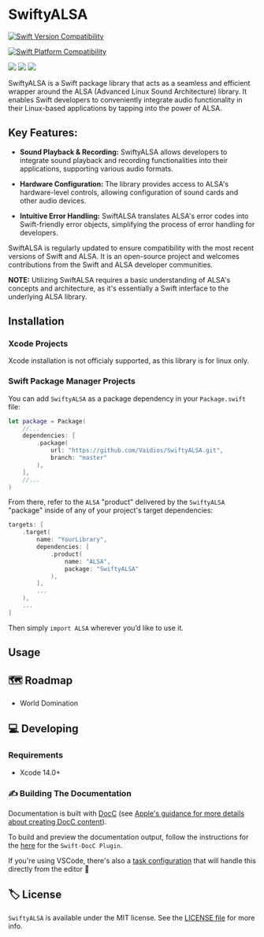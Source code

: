 # SwiftyALSA

<p>

  [![Swift Version Compatibility](https://img.shields.io/endpoint?url=https%3A%2F%2Fswiftpackageindex.com%2Fapi%2Fpackages%2FCypherPoet%2FSwiftyALSA%2Fbadge%3Ftype%3Dswift-versions)](https://swiftpackageindex.com/CypherPoet/SwiftyALSA)

  [![Swift Platform Compatibility](https://img.shields.io/endpoint?url=https%3A%2F%2Fswiftpackageindex.com%2Fapi%2Fpackages%2FCypherPoet%2FSwiftyALSA%2Fbadge%3Ftype%3Dplatforms)](https://swiftpackageindex.com/CypherPoet/SwiftyALSA)

</p>


<p>
    <img src="https://img.shields.io/badge/License-MIT-blue.svg" />
    <img src="https://github.com/CypherPoet/SwiftyALSA/workflows/Build%20&%20Test/badge.svg" />
    <a href="https://github.com/apple/swift-package-manager">
      <img src="https://img.shields.io/badge/spm-compatible-brightgreen.svg?style=flat" />
    </a>
</p>


SwiftyALSA is a Swift package library that acts as a seamless and efficient wrapper around the ALSA (Advanced Linux Sound Architecture) library. It enables Swift developers to conveniently integrate audio functionality in their Linux-based applications by tapping into the power of ALSA.

## Key Features:

- **Sound Playback & Recording:** SwiftyALSA allows developers to integrate sound playback and recording functionalities into their applications, supporting various audio formats.
  
- **Hardware Configuration:** The library provides access to ALSA's hardware-level controls, allowing configuration of sound cards and other audio devices.
  
- **Intuitive Error Handling:** SwiftALSA translates ALSA's error codes into Swift-friendly error objects, simplifying the process of error handling for developers.

SwiftALSA is regularly updated to ensure compatibility with the most recent versions of Swift and ALSA. It is an open-source project and welcomes contributions from the Swift and ALSA developer communities.

**NOTE:** Utilizing SwiftALSA requires a basic understanding of ALSA's concepts and architecture, as it's essentially a Swift interface to the underlying ALSA library.


## Installation

### Xcode Projects

Xcode installation is not officialy supported, as this library is for linux only.

### Swift Package Manager Projects

You can add `SwiftyALSA` as a package dependency in your `Package.swift` file:

```swift
let package = Package(
    //...
    dependencies: [
        .package(
            url: "https://github.com/Vaidios/SwiftyALSA.git",
            branch: "master"
        ),
    ],
    //...
)
```

From there, refer to the `ALSA` "product" delivered by the `SwiftyALSA` "package" inside of any of your project's target dependencies:

```swift
targets: [
    .target(
        name: "YourLibrary",
        dependencies: [
            .product(
                name: "ALSA",
                package: "SwiftyALSA"
            ),
        ],
        ...
    ),
    ...
]
```

Then simply `import ALSA` wherever you’d like to use it.

## Usage

## 🗺 Roadmap

- World Domination

## 💻 Developing

### Requirements

- Xcode 14.0+

### ✍️ Building The Documentation

Documentation is built with [DocC](https://developer.apple.com/documentation/docc) (see [Apple's guidance for more details about creating DocC content](https://developer.apple.com/documentation/docc/api-reference-syntax)).

To build and preview the documentation output, follow the instructions for the [here](https://github.com/apple/swift-docc-plugin#previewing-documentation) for the `Swift-DocC Plugin`.

If you're using VSCode, there's also a [task configuration](./.vscode/tasks.json) that will handle this directly from the editor 💪

## 🏷 License

`SwiftyALSA` is available under the MIT license. See the [LICENSE file](./LICENSE) for more info.